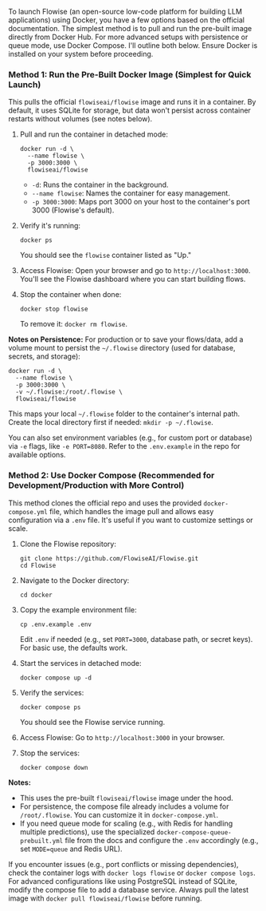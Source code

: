 To launch Flowise (an open-source low-code platform for building LLM applications) using Docker, you have a few options based on the official documentation. The simplest method is to pull and run the pre-built image directly from Docker Hub. For more advanced setups with persistence or queue mode, use Docker Compose. I'll outline both below. Ensure Docker is installed on your system before proceeding.

### Method 1: Run the Pre-Built Docker Image (Simplest for Quick Launch)

This pulls the official `flowiseai/flowise` image and runs it in a container. By default, it uses SQLite for storage, but data won't persist across container restarts without volumes (see notes below).

1. Pull and run the container in detached mode:

   ```
   docker run -d \
     --name flowise \
     -p 3000:3000 \
     flowiseai/flowise
   ```

   - `-d`: Runs the container in the background.
   - `--name flowise`: Names the container for easy management.
   - `-p 3000:3000`: Maps port 3000 on your host to the container's port 3000 (Flowise's default).

2. Verify it's running:

   ```
   docker ps
   ```

   You should see the `flowise` container listed as "Up."

3. Access Flowise:
   Open your browser and go to `http://localhost:3000`. You'll see the Flowise dashboard where you can start building flows.

4. Stop the container when done:

   ```
   docker stop flowise
   ```

   To remove it: `docker rm flowise`.

**Notes on Persistence:** For production or to save your flows/data, add a volume mount to persist the `~/.flowise` directory (used for database, secrets, and storage):

```
docker run -d \
  --name flowise \
  -p 3000:3000 \
  -v ~/.flowise:/root/.flowise \
  flowiseai/flowise
```

This maps your local `~/.flowise` folder to the container's internal path. Create the local directory first if needed: `mkdir -p ~/.flowise`.

You can also set environment variables (e.g., for custom port or database) via `-e` flags, like `-e PORT=8080`. Refer to the `.env.example` in the repo for available options.

### Method 2: Use Docker Compose (Recommended for Development/Production with More Control)

This method clones the official repo and uses the provided `docker-compose.yml` file, which handles the image pull and allows easy configuration via a `.env` file. It's useful if you want to customize settings or scale.

1. Clone the Flowise repository:

   ```
   git clone https://github.com/FlowiseAI/Flowise.git
   cd Flowise
   ```

2. Navigate to the Docker directory:

   ```
   cd docker
   ```

3. Copy the example environment file:

   ```
   cp .env.example .env
   ```

   Edit `.env` if needed (e.g., set `PORT=3000`, database path, or secret keys). For basic use, the defaults work.

4. Start the services in detached mode:

   ```
   docker compose up -d
   ```

5. Verify the services:

   ```
   docker compose ps
   ```

   You should see the Flowise service running.

6. Access Flowise:
   Go to `http://localhost:3000` in your browser.

7. Stop the services:

   ```
   docker compose down
   ```

**Notes:**

- This uses the pre-built `flowiseai/flowise` image under the hood.
- For persistence, the compose file already includes a volume for `/root/.flowise`. You can customize it in `docker-compose.yml`.
- If you need queue mode for scaling (e.g., with Redis for handling multiple predictions), use the specialized `docker-compose-queue-prebuilt.yml` file from the docs and configure the `.env` accordingly (e.g., set `MODE=queue` and Redis URL).

If you encounter issues (e.g., port conflicts or missing dependencies), check the container logs with `docker logs flowise` or `docker compose logs`. For advanced configurations like using PostgreSQL instead of SQLite, modify the compose file to add a database service. Always pull the latest image with `docker pull flowiseai/flowise` before running.
